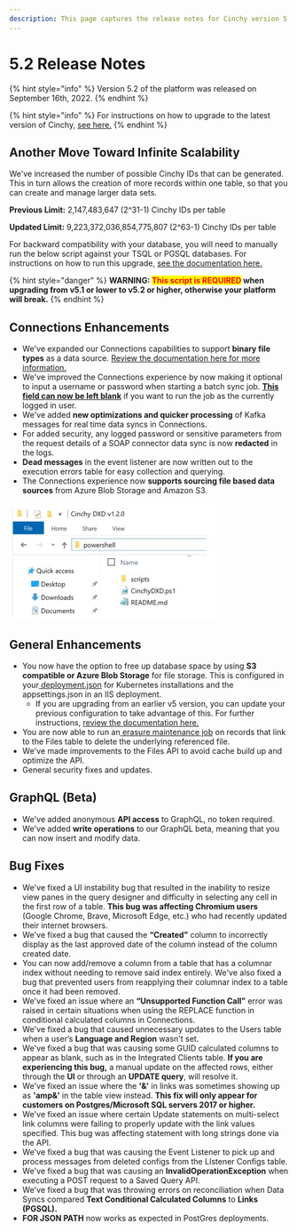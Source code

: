 ```yaml
---
description: This page captures the release notes for Cinchy version 5.2
---
```


# 5.2 Release Notes

{% hint style="info" %}
Version 5.2 of the platform was released on September 16th, 2022.
{% endhint %}

{% hint style="info" %}
For instructions on how to upgrade to the latest version of Cinchy, [see here.](../../deployment-guide/upgrade-guides/)
{% endhint %}

## **Another Move Toward Infinite Scalability**

We've increased the number of possible Cinchy IDs that can be generated. This in turn allows the creation of more records within one table, so that you can create and manage larger data sets.

**Previous Limit:** 2,147,483,647 (2^31-1) Cinchy IDs per table

**Updated Limit:** 9,223,372,036,854,775,807 (2^63-1) Cinchy IDs per table

For backward compatibility with your database, you will need to manually run the below script against your TSQL or PGSQL databases. For instructions on how to run this upgrade, [see the documentation here.](../../deployment-guide/upgrade-guides/upgrades/cinchy-upgrade-utility.md)

{% hint style="danger" %}
**WARNING: **<mark style="color:red;">**This script is REQUIRED**</mark>** when upgrading from v5.1 or lower to v5.2 or higher, otherwise your platform will break.**
{% endhint %}

## Connections Enhancements

- We've expanded our Connections capabilities to support **binary file types** as a data source. [Review the documentation here for more information.](https://cli.docs.cinchy.com/builder-guide/configuring-a-data-sync/supported-data-sources/binary-file)
- We've improved the Connections experience by now making it optional to input a username or password when starting a batch sync job. [**This field can now be left blank**](https://cli.docs.cinchy.com/builder-guide/configuring-a-data-sync/xml-config-reference/jobs#2.-run-a-job-as-another-user) if you want to run the job as the currently logged in user.
- We've added **new optimizations and quicker processing** of Kafka messages for real time data syncs in Connections.
- For added security, any logged password or sensitive parameters from the request details of a SOAP connector data sync is now **redacted** in the logs.
- **Dead messages** in the event listener are now written out to the execution errors table for easy collection and querying.
- The Connections experience now **supports sourcing file based data sources** from Azure Blob Storage and Amazon S3.

![You now have the option to choose Amazon S3 or Azure Blob Storage options when syncing a file as a data source in Connections](<../../.gitbook/assets/image (203).png>)

## General Enhancements

- You now have the option to free up database space by using **S3 compatible or Azure Blob Storage** for file storage. This is configured in your[ deployment.json](../../deployment-guide/deployment-installation-guides/kubernetes-deployment-installation/#3.1-configure-the-deployment.json) for Kubernetes installations and the appsettings.json in an IIS deployment.
  - If you are upgrading from an earlier v5 version, you can update your previous configuration to take advantage of this. For further instructions, [review the documentation here.](../../deployment-guide/deployment-installation-guides/kubernetes-deployment-installation/changing-your-file-storage-configuration.md)
- You are now able to run an[ erasure ](https://platform.docs.cinchy.com/guides-for-using-cinchy/builder-guides/creating-tables/data-controls/data-erasure)[maintenance job](../../guides-for-using-cinchy/additional-guides/maintenance.md) on records that link to the Files table to delete the underlying referenced file.
- We've made improvements to the Files API to avoid cache build up and optimize the API.
- General security fixes and updates.

## GraphQL (Beta)

- We've added anonymous **API access** to GraphQL, no token required.
- We've added **write operations** to our GraphQL beta, meaning that you can now insert and modify data.

## Bug Fixes

- We've fixed a UI instability bug that resulted in the inability to resize view panes in the query designer and difficulty in selecting any cell in the first row of a table. **This bug was affecting Chromium users** (Google Chrome, Brave, Microsoft Edge, etc.) who had recently updated their internet browsers.
- We've fixed a bug that caused the **“Created”** column to incorrectly display as the last approved date of the column instead of the column created date.
- You can now add/remove a column from a table that has a columnar index without needing to remove said index entirely. We've also fixed a bug that prevented users from reapplying their columnar index to a table once it had been removed.
- We've fixed an issue where an **“Unsupported Function Call”** error was raised in certain situations when using the REPLACE function in conditional calculated columns in Connections.
- We've fixed a bug that caused unnecessary updates to the Users table when a user’s **Language and Region** wasn't set.
- We've fixed a bug that was causing some GUID calculated columns to appear as blank, such as in the Integrated Clients table. **If you are experiencing this bug,** a manual update on the affected rows, either through the **UI** or through an **UPDATE query**, will resolve it.
- We've fixed an issue where the **'&'** in links was sometimes showing up as **'amp&'** in the table view instead. **This fix will only appear for customers on Postgres/Microsoft SQL servers 2017 or higher.**
- We've fixed an issue where certain Update statements on multi-select link columns were failing to properly update with the link values specified. This bug was affecting statement with long strings done via the API.
- We've fixed a bug that was causing the Event Listener to pick up and process messages from deleted configs from the LIstener Configs table.
- We've fixed a bug that was causing an **InvalidOperationException** when executing a POST request to a Saved Query API.
- We've fixed a bug that was throwing errors on reconciliation when Data Syncs compared **Text Conditional Calculated Columns** to **Links (PGSQL).**
- **FOR JSON PATH** now works as expected in PostGres deployments.
